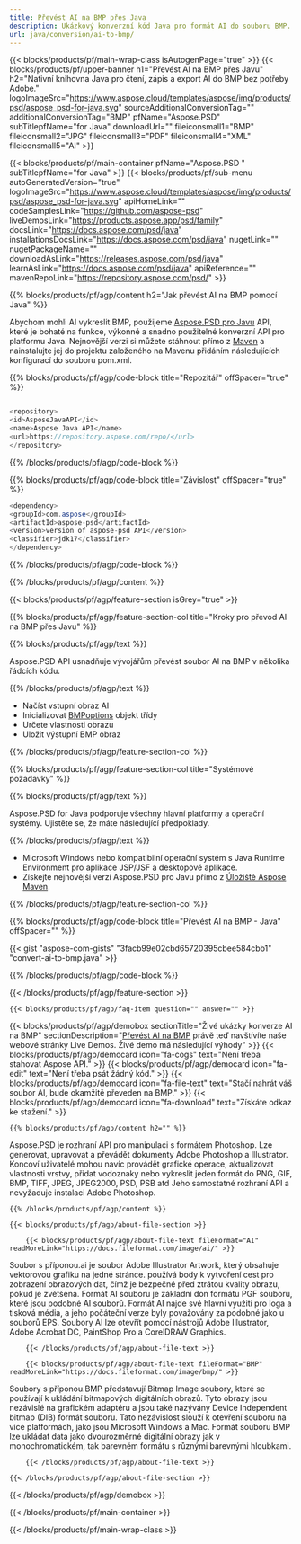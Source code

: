 ```yaml
---
title: Převést AI na BMP přes Java
description: Ukázkový konverzní kód Java pro formát AI do souboru BMP. Pomocí tohoto příkladu kódu můžete převést AI na BMP v libovolné webové nebo desktopové aplikaci Java.
url: java/conversion/ai-to-bmp/
---
```


{{< blocks/products/pf/main-wrap-class isAutogenPage="true" >}}
{{< blocks/products/pf/upper-banner h1="Převést AI na BMP přes Javu" h2="Nativní knihovna Java pro čtení, zápis a export AI do BMP bez potřeby Adobe." logoImageSrc="https://www.aspose.cloud/templates/aspose/img/products/psd/aspose_psd-for-java.svg" sourceAdditionalConversionTag="" additionalConversionTag="BMP" pfName="Aspose.PSD" subTitlepfName="for Java" downloadUrl="" fileiconsmall1="BMP" fileiconsmall2="JPG" fileiconsmall3="PDF" fileiconsmall4="XML" fileiconsmall5="AI" >}}

{{< blocks/products/pf/main-container pfName="Aspose.PSD " subTitlepfName="for Java" >}}
{{< blocks/products/pf/sub-menu autoGeneratedVersion="true" logoImageSrc="https://www.aspose.cloud/templates/aspose/img/products/psd/aspose_psd-for-java.svg" apiHomeLink="" codeSamplesLink="https://github.com/aspose-psd" liveDemosLink="https://products.aspose.app/psd/family" docsLink="https://docs.aspose.com/psd/java" installationsDocsLink="https://docs.aspose.com/psd/java" nugetLink="" nugetPackageName="" downloadAsLink="https://releases.aspose.com/psd/java" learnAsLink="https://docs.aspose.com/psd/java" apiReference="" mavenRepoLink="https://repository.aspose.com/psd/" >}}

{{% blocks/products/pf/agp/content h2="Jak převést AI na BMP pomocí Java" %}}

Abychom mohli AI vykreslit BMP, použijeme <a href="/psd/{{< lang-code >}}java">Aspose.PSD pro Javu</a> API, které je bohaté na funkce, výkonné a snadno použitelné konverzní API pro platformu Java. Nejnovější verzi si můžete stáhnout přímo z <a href="https://repository.aspose.com/psd/">Maven</a> a nainstalujte jej do projektu založeného na Mavenu přidáním následujících konfigurací do souboru pom.xml.

{{% blocks/products/pf/agp/code-block title="Repozitář" offSpacer="true" %}}

```cs

<repository>
<id>AsposeJavaAPI</id>
<name>Aspose Java API</name>
<url>https://repository.aspose.com/repo/</url>
</repository>

```

{{% /blocks/products/pf/agp/code-block %}}

{{% blocks/products/pf/agp/code-block title="Závislost" offSpacer="true" %}}

```cs
<dependency>
<groupId>com.aspose</groupId>
<artifactId>aspose-psd</artifactId>
<version>version of aspose-psd API</version>
<classifier>jdk17</classifier>
</dependency>

```

{{% /blocks/products/pf/agp/code-block %}}

{{% /blocks/products/pf/agp/content %}}

{{< blocks/products/pf/agp/feature-section isGrey="true" >}}

{{% blocks/products/pf/agp/feature-section-col title="Kroky pro převod AI na BMP přes Javu" %}}

{{% blocks/products/pf/agp/text %}}

 Aspose.PSD API usnadňuje vývojářům převést soubor AI na BMP v několika řádcích kódu.

{{% /blocks/products/pf/agp/text %}}

- Načíst vstupní obraz AI
- Inicializovat [BMPoptions](https://apireference.aspose.com/psd/java/com.aspose.psd.imageoptions/bmpOptions) objekt třídy
- Určete vlastnosti obrazu
- Uložit výstupní BMP obraz

{{% /blocks/products/pf/agp/feature-section-col %}}

{{% blocks/products/pf/agp/feature-section-col title="Systémové požadavky" %}}

{{% blocks/products/pf/agp/text %}}

 Aspose.PSD for Java podporuje všechny hlavní platformy a operační systémy. Ujistěte se, že máte následující předpoklady.

{{% /blocks/products/pf/agp/text %}}

- Microsoft Windows nebo kompatibilní operační systém s Java Runtime Environment pro aplikace JSP/JSF a desktopové aplikace.
- Získejte nejnovější verzi Aspose.PSD pro Javu přímo z
 [Úložiště Aspose Maven](https://repository.aspose.com/psd/).

{{% /blocks/products/pf/agp/feature-section-col %}}

{{% blocks/products/pf/agp/code-block title="Převést AI na BMP - Java" offSpacer="" %}}

{{< gist "aspose-com-gists" "3facb99e02cbd65720395cbee584cbb1" "convert-ai-to-bmp.java" >}}

{{% /blocks/products/pf/agp/code-block %}}

{{< /blocks/products/pf/agp/feature-section >}}

    {{< blocks/products/pf/agp/faq-item question="" answer="" >}}
 

<!-- aboutfile Starts -->

{{< blocks/products/pf/agp/demobox sectionTitle="Živé ukázky konverze AI na BMP" sectionDescription="[Převést AI na BMP](https://products.aspose.app/psd/conversion/ai-to-bmp) právě teď navštívíte naše webové stránky Live Demos. Živé demo má následující výhody" >}}
        {{< blocks/products/pf/agp/democard icon="fa-cogs" text="Není třeba stahovat Aspose API." >}}
        {{< blocks/products/pf/agp/democard icon="fa-edit" text="Není třeba psát žádný kód." >}}
        {{< blocks/products/pf/agp/democard icon="fa-file-text" text="Stačí nahrát váš soubor AI, bude okamžitě převeden na BMP." >}}
        {{< blocks/products/pf/agp/democard icon="fa-download" text="Získáte odkaz ke stažení." >}}

    {{% blocks/products/pf/agp/content h2="" %}}

Aspose.PSD je rozhraní API pro manipulaci s formátem Photoshop. Lze generovat, upravovat a převádět dokumenty Adobe Photoshop a Illustrator. Koncoví uživatelé mohou navíc provádět grafické operace, aktualizovat vlastnosti vrstvy, přidat vodoznaky nebo vykreslit jeden formát do PNG, GIF, BMP, TIFF, JPEG, JPEG2000, PSD, PSB atd Jeho samostatné rozhraní API a nevyžaduje instalaci Adobe Photoshop.  



    {{% /blocks/products/pf/agp/content %}}

    {{< blocks/products/pf/agp/about-file-section >}}

        {{< blocks/products/pf/agp/about-file-text fileFormat="AI" readMoreLink="https://docs.fileformat.com/image/ai/" >}}
Soubor s příponou.ai je soubor Adobe Illustrator Artwork, který obsahuje vektorovou grafiku na jedné stránce. používá body k vytvoření cest pro zobrazení obrazových dat, čímž je bezpečné před ztrátou kvality obrazu, pokud je zvětšena. Formát AI souboru je základní don formátu PGF souboru, které jsou podobné AI souborů. Formát AI najde své hlavní využití pro loga a tisková média, a jeho počáteční verze byly považovány za podobné jako u souborů EPS. Soubory AI lze otevřít pomocí nástrojů Adobe Illustrator, Adobe Acrobat DC, PaintShop Pro a CorelDRAW Graphics.

        {{< /blocks/products/pf/agp/about-file-text >}}

        {{< blocks/products/pf/agp/about-file-text fileFormat="BMP" readMoreLink="https://docs.fileformat.com/image/bmp/" >}}
Soubory s příponou.BMP představují Bitmap Image soubory, které se používají k ukládání bitmapových digitálních obrazů. Tyto obrazy jsou nezávislé na grafickém adaptéru a jsou také nazývány Device Independent bitmap (DIB) formát souboru. Tato nezávislost slouží k otevření souboru na více platformách, jako jsou Microsoft Windows a Mac. Formát souboru BMP lze ukládat data jako dvourozměrné digitální obrazy jak v monochromatickém, tak barevném formátu s různými barevnými hloubkami.

        {{< /blocks/products/pf/agp/about-file-text >}}

    {{< /blocks/products/pf/agp/about-file-section >}}

{{< /blocks/products/pf/agp/demobox >}}

<!-- aboutfile Ends -->



{{< /blocks/products/pf/main-container >}}
    
{{< /blocks/products/pf/main-wrap-class >}}
